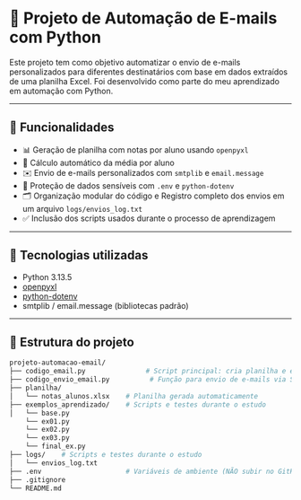 # 🤖 Projeto de Automação de E-mails com Python

Este projeto tem como objetivo automatizar o envio de e-mails personalizados para diferentes destinatários com base em dados extraídos de uma planilha Excel. Foi desenvolvido como parte do meu aprendizado em automação com Python.

---

## 📌 Funcionalidades

- 📊 Geração de planilha com notas por aluno usando `openpyxl`
- 🧠 Cálculo automático da média por aluno
- ✉️ Envio de e-mails personalizados com `smtplib` e `email.message`
- 🔐 Proteção de dados sensíveis com `.env` e `python-dotenv`
- 🗂️ Organização modular do código e Registro completo dos envios em um arquivo `logs/envios_log.txt`
- ✅ Inclusão dos scripts usados durante o processo de aprendizagem
  


---

## 🧪 Tecnologias utilizadas

- Python 3.13.5
- [openpyxl](https://openpyxl.readthedocs.io/en/stable/)
- [python-dotenv](https://pypi.org/project/python-dotenv/)
- smtplib / email.message (bibliotecas padrão)

---

## 📁 Estrutura do projeto

```bash
projeto-automacao-email/
├── codigo_email.py               # Script principal: cria planilha e envia e-mails
├── codigo_envio_email.py          # Função para envio de e-mails via SMTP
├── planilha/
│   └── notas_alunos.xlsx    # Planilha gerada automaticamente
├── exemplos_aprendizado/    # Scripts e testes durante o estudo
│   └── base.py
    └── ex01.py
    └── ex02.py
    └── ex03.py
    └── final_ex.py
├── logs/    # Scripts e testes durante o estudo
│   └── envios_log.txt
├── .env                     # Variáveis de ambiente (NÃO subir no GitHub)
├── .gitignore
└── README.md
